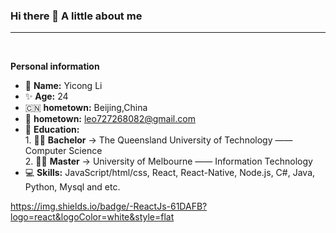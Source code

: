 ### Hi there 👋  A little about me

---
<br />

**Personal information**

-  🧐 **Name:** Yicong Li
-  ✨ **Age:** 24 
-  🇨🇳 **hometown:** Beijing,China 
-  📧 **hometown:** leo727268082@gmail.com
-  📖  **Education:** 
        <br />
        1. 🧑‍🎓 **Bachelor** -> The Queensland University of Technology —— Computer Science    
        2. 🧑‍🎓 **Master**   -> University of Melbourne —— Information Technology 
        <br /> 
-  💻 **Skills:** JavaScript/html/css, React, React-Native, Node.js, C#, Java, Python, Mysql and etc.


https://img.shields.io/badge/-ReactJs-61DAFB?logo=react&logoColor=white&style=flat
